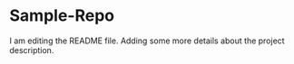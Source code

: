 # Sample-Repo
I am editing the README file. Adding some more details about the project description.
